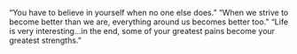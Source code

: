 “You have to believe in yourself when no one else does.”
“When we strive to become better than we are, everything around us becomes better too.”
“Life is very interesting…in the end, some of your greatest pains become your greatest strengths.”
